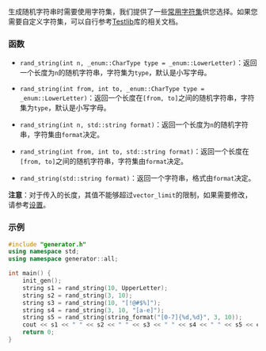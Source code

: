 生成随机字符串时需要使用字符集，我们提供了一些[常用字符集](/user/enum/char_type.md)供您选择。如果您需要自定义字符集，可以自行参考[Testlib](https://github.com/MikeMirzayanov/testlib)库的相关文档。

### 函数

- `rand_string(int n, _enum::CharType type = _enum::LowerLetter)`：返回一个长度为`n`的随机字符串，字符集为`type`，默认是小写字母。

- `rand_string(int from, int to, _enum::CharType type = _enum::LowerLetter)`：返回一个长度在`[from, to]`之间的随机字符串，字符集为`type`，默认是小写字母。

- `rand_string(int n, std::string format)`：返回一个长度为`n`的随机字符串，字符集由`format`决定。

- `rand_string(int from, int to, std::string format)`：返回一个长度在`[from, to]`之间的随机字符串，字符集由`format`决定。

- `rand_string(std::string format)`：返回一个字符串，格式由`format`决定。

**注意**：对于传入的长度，其值不能够超过`vector_limit`的限制，如果需要修改，请参考[设置](/user/setting/setting.md)。

### 示例

```cpp
#include "generator.h"
using namespace std;
using namespace generator::all;

int main() {
    init_gen();
    string s1 = rand_string(10, UpperLetter);
    string s2 = rand_string(3, 10);
    string s3 = rand_string(10, "[!@#$%]");
    string s4 = rand_string(3, 10, "[a-e]");
    string s5 = rand_string(string_format("[0-7]{%d,%d}", 3, 10));
    cout << s1 << " " << s2 << " " << s3 << " " << s4 << " " << s5 << endl;
    return 0;
}
```
